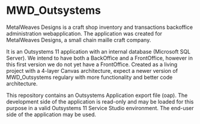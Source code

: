 # MWD_Outsystems
MetalWeaves Designs is a craft shop inventory and transactions backoffice administration webapplication. 
The application was created for MetalWeaves Designs, a small chain maille craft company.

It is an Outsystems 11 application with an internal database (Microsoft SQL Server).
We intend to have both a BackOffice and a FrontOffice, however in this first version we do not yet have a FrontOffice.
Created as a living project with a 4-layer Canvas architecture, expect a newer version of MWD_Outsystems regulary with more functionality and better code architecture.

This repository contains an Outsystems Application export file (oap).
The development side of the application is read-only and may be loaded for this purpose in a valid Outsystems 11 Service Studio environment. The end-user side of the application may be used.
